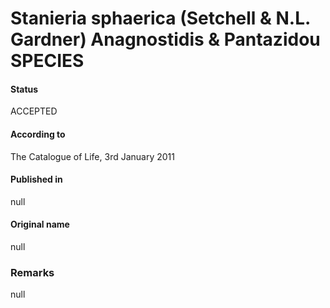 # Stanieria sphaerica (Setchell & N.L. Gardner) Anagnostidis & Pantazidou SPECIES

#### Status
ACCEPTED

#### According to
The Catalogue of Life, 3rd January 2011

#### Published in
null

#### Original name
null

### Remarks
null